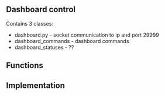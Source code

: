 ## Dashboard control
Contains 3 classes:
- dashboard.py - socket communication to ip and port 29999
- dashboard_commands - dashboard commands
- dashboard_statuses - ??

## Functions


## Implementation
```python

```